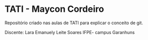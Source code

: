 # TATI - Maycon Cordeiro

Repositório criado nas aulas de TATI para explicar o conceito de git.

Discente: Lara Emanuely Leite Soares
IFPE- campus Garanhuns
